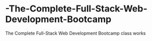 # -The-Complete-Full-Stack-Web-Development-Bootcamp
 The Complete Full-Stack Web Development Bootcamp class works
